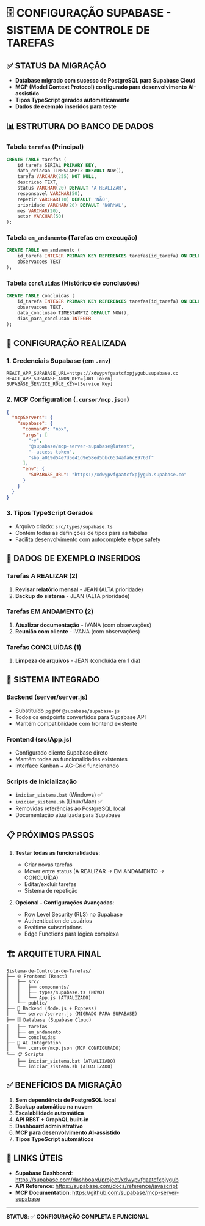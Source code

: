 # 🗄️ CONFIGURAÇÃO SUPABASE - SISTEMA DE CONTROLE DE TAREFAS

## ✅ STATUS DA MIGRAÇÃO

- **Database migrado com sucesso de PostgreSQL para Supabase Cloud**
- **MCP (Model Context Protocol) configurado para desenvolvimento AI-assistido**
- **Tipos TypeScript gerados automaticamente**
- **Dados de exemplo inseridos para teste**

## 📊 ESTRUTURA DO BANCO DE DADOS

### Tabela `tarefas` (Principal)
```sql
CREATE TABLE tarefas (
    id_tarefa SERIAL PRIMARY KEY,
    data_criacao TIMESTAMPTZ DEFAULT NOW(),
    tarefa VARCHAR(255) NOT NULL,
    descricao TEXT,
    status VARCHAR(20) DEFAULT 'A REALIZAR',
    responsavel VARCHAR(50),
    repetir VARCHAR(10) DEFAULT 'NÃO',
    prioridade VARCHAR(20) DEFAULT 'NORMAL',
    mes VARCHAR(20),
    setor VARCHAR(50)
);
```

### Tabela `em_andamento` (Tarefas em execução)
```sql
CREATE TABLE em_andamento (
    id_tarefa INTEGER PRIMARY KEY REFERENCES tarefas(id_tarefa) ON DELETE CASCADE,
    observacoes TEXT
);
```

### Tabela `concluidas` (Histórico de conclusões)
```sql
CREATE TABLE concluidas (
    id_tarefa INTEGER PRIMARY KEY REFERENCES tarefas(id_tarefa) ON DELETE CASCADE,
    observacoes TEXT,
    data_conclusao TIMESTAMPTZ DEFAULT NOW(),
    dias_para_conclusao INTEGER
);
```

## 🔧 CONFIGURAÇÃO REALIZADA

### 1. Credenciais Supabase (em `.env`)
```env
REACT_APP_SUPABASE_URL=https://xdwypvfgaatcfxpjygub.supabase.co
REACT_APP_SUPABASE_ANON_KEY=[JWT Token]
SUPABASE_SERVICE_ROLE_KEY=[Service Key]
```

### 2. MCP Configuration (`.cursor/mcp.json`)
```json
{
  "mcpServers": {
    "supabase": {
      "command": "npx",
      "args": [
        "-y",
        "@supabase/mcp-server-supabase@latest",
        "--access-token",
        "sbp_a019d54e7d5e41d9e58ed5bbc6534afa6c89763f"
      ],
      "env": {
        "SUPABASE_URL": "https://xdwypvfgaatcfxpjygub.supabase.co"
      }
    }
  }
}
```

### 3. Tipos TypeScript Gerados
- Arquivo criado: `src/types/supabase.ts`
- Contém todas as definições de tipos para as tabelas
- Facilita desenvolvimento com autocomplete e type safety

## 📝 DADOS DE EXEMPLO INSERIDOS

### Tarefas A REALIZAR (2)
1. **Revisar relatório mensal** - JEAN (ALTA prioridade)
2. **Backup do sistema** - JEAN (ALTA prioridade)

### Tarefas EM ANDAMENTO (2)
1. **Atualizar documentação** - IVANA (com observações)
2. **Reunião com cliente** - IVANA (com observações)

### Tarefas CONCLUÍDAS (1)
1. **Limpeza de arquivos** - JEAN (concluída em 1 dia)

## 🚀 SISTEMA INTEGRADO

### Backend (server/server.js)
- Substituído `pg` por `@supabase/supabase-js`
- Todos os endpoints convertidos para Supabase API
- Mantém compatibilidade com frontend existente

### Frontend (src/App.js)
- Configurado cliente Supabase direto
- Mantém todas as funcionalidades existentes
- Interface Kanban + AG-Grid funcionando

### Scripts de Inicialização
- `iniciar_sistema.bat` (Windows) ✅
- `iniciar_sistema.sh` (Linux/Mac) ✅
- Removidas referências ao PostgreSQL local
- Documentação atualizada para Supabase

## 📋 PRÓXIMOS PASSOS

1. **Testar todas as funcionalidades**:
   - Criar novas tarefas
   - Mover entre status (A REALIZAR → EM ANDAMENTO → CONCLUÍDA)
   - Editar/excluir tarefas
   - Sistema de repetição

2. **Opcional - Configurações Avançadas**:
   - Row Level Security (RLS) no Supabase
   - Authentication de usuários
   - Realtime subscriptions
   - Edge Functions para lógica complexa

## 🏗️ ARQUITETURA FINAL

```
Sistema-de-Controle-de-Tarefas/
├── 🌐 Frontend (React)
│   ├── src/
│   │   ├── components/
│   │   ├── types/supabase.ts (NOVO)
│   │   └── App.js (ATUALIZADO)
│   └── public/
├── 🔧 Backend (Node.js + Express)
│   └── server/server.js (MIGRADO PARA SUPABASE)
├── 🗄️ Database (Supabase Cloud)
│   ├── tarefas
│   ├── em_andamento
│   └── concluidas
├── 🤖 AI Integration
│   └── .cursor/mcp.json (MCP CONFIGURADO)
└── 📋 Scripts
    ├── iniciar_sistema.bat (ATUALIZADO)
    └── iniciar_sistema.sh (ATUALIZADO)
```

## ✅ BENEFÍCIOS DA MIGRAÇÃO

1. **Sem dependência de PostgreSQL local**
2. **Backup automático na nuvem**
3. **Escalabilidade automática**
4. **API REST + GraphQL built-in**
5. **Dashboard administrativo**
6. **MCP para desenvolvimento AI-assistido**
7. **Tipos TypeScript automáticos**

## 🔗 LINKS ÚTEIS

- **Supabase Dashboard**: https://supabase.com/dashboard/project/xdwypvfgaatcfxpjygub
- **API Reference**: https://supabase.com/docs/reference/javascript
- **MCP Documentation**: https://github.com/supabase/mcp-server-supabase

---

**STATUS**: ✅ **CONFIGURAÇÃO COMPLETA E FUNCIONAL** 